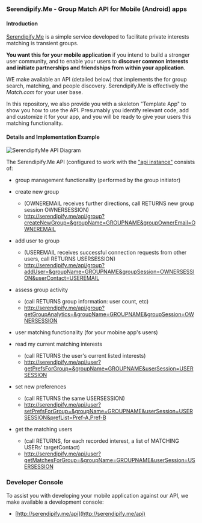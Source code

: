 
### Serendipify.Me  -  Group Match API for Mobile (Android) apps

#### Introduction

[Serendipify.Me](http://serendipify.me) is a simple service developed to facilitate private interests matching is transient groups.

**You want this for your mobile application** if you intend to build a stronger user community, and to enable your users to **discover common interests and initiate partnerships and friendships from within your application**.

WE make available an API (detailed below) that implements the for group search, matching, and people discovery. Serendipify.Me is effectively the *Match.com* for your user base.

In this repository, we also provide you with a skeleton "Template App" to show you how to use the API. Presumably you identify relevant code, add and customize it for your app, and you will be ready to give your users this matching functionality. 

#### Details and Implementation Example

![SerendipifyMe API Diagram](https://github.com/tibisp/GroupDiscoveryAppTemplate/raw/master/img/SerendipifyMe-API-Diagram.png)

The Serendipify.Me API (configured to work with the ["api instance"](http://api-dot-serendipify-me.appspot.com/) consists of:
- group management functionality (performed by the group initiator)
 - create new group 
   - (OWNEREMAIL receives further directions, call RETURNS new group session OWNERSESSION)
    - http://serendipify.me/api/group?createNewGroup=&groupName=GROUPNAME&groupOwnerEmail=OWNEREMAIL
 - add user to group 
   - (USEREMAIL receives successful connection requests from other users, call RETURNS USERSESSION)
    - http://serendipify.me/api/group?addUser=&groupName=GROUPNAME&groupSession=OWNERSESSION&userContact=USEREMAIL
 - assess group activity 
   - (call RETURNS group information: user count, etc)
    - http://serendipify.me/api/group?getGroupAnalytics=&groupName=GROUPNAME&groupSession=OWNERSESSION


- user matching functionality (for your mobine app's users)
 - read my current matching interests 
   - (call RETURNS the user's current listed interests)
    - http://serendipify.me/api/user?getPrefsForGroup=&groupName=GROUPNAME&userSession=USERSESSION
 - set new preferences 
   - (call RETURNS the same USERSESSION)
    - http://serendipify.me/api/user?setPrefsForGroup=&groupName=GROUPNAME&userSession=USERSESSION&prefList=Pref-A,Pref-B
 - get the matching users 
   - (call RETURNS, for each recorded interest, a list of  MATCHING USERs' targetContact)
    - http://serendipify.me/api/user?getMatchesForGroup=&groupName=GROUPNAME&userSession=USERSESSION

### Developer Console
To assist you with developing your mobile application against our API, we make available a development console:
 - [http://serendipify.me/api](http://serendipify.me/api)

